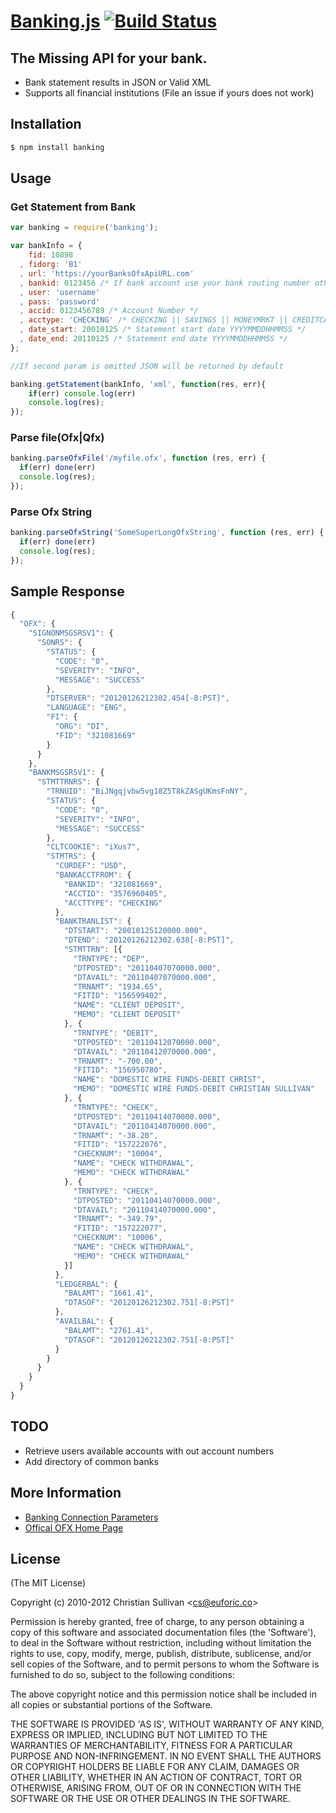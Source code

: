 # [Banking.js](http://euforic.co/banking.js) [![Build Status](https://secure.travis-ci.org/euforic/banking.js.png)](http://travis-ci.org/euforic/banking.js)
 
## The Missing API for your bank.  
  * Bank statement results in JSON or Valid XML
  * Supports all financial institutions (File an issue if yours does not work)

## Installation  

```bash
$ npm install banking
```

## Usage

### Get Statement from Bank

```javascript
var banking = require('banking');

var bankInfo = {
    fid: 10898
  , fidorg: 'B1'
  , url: 'https://yourBanksOfxApiURL.com'
  , bankid: 0123456 /* If bank account use your bank routing number otherwise set to null */
  , user: 'username'
  , pass: 'password'
  , accid: 0123456789 /* Account Number */
  , acctype: 'CHECKING' /* CHECKING || SAVINGS || MONEYMRKT || CREDITCARD */
  , date_start: 20010125 /* Statement start date YYYYMMDDHHMMSS */
  , date_end: 20110125 /* Statement end date YYYYMMDDHHMMSS */  
};

//If second param is omitted JSON will be returned by default

banking.getStatement(bankInfo, 'xml', function(res, err){
    if(err) console.log(err)
    console.log(res);        
});
```

### Parse file(Ofx|Qfx)

```javascript
banking.parseOfxFile('/myfile.ofx', function (res, err) {
  if(err) done(err)
  console.log(res); 
});
```

### Parse Ofx String

```javascript
banking.parseOfxString('SomeSuperLongOfxString', function (res, err) {
  if(err) done(err)
  console.log(res);  
});
```

## Sample Response

```javascript
{
  "OFX": {
    "SIGNONMSGSRSV1": {
      "SONRS": {
        "STATUS": {
          "CODE": "0",
          "SEVERITY": "INFO",
          "MESSAGE": "SUCCESS"
        },
        "DTSERVER": "20120126212302.454[-8:PST]",
        "LANGUAGE": "ENG",
        "FI": {
          "ORG": "DI",
          "FID": "321081669"
        }
      }
    },
    "BANKMSGSRSV1": {
      "STMTTRNRS": {
        "TRNUID": "BiJNgqjvbw5vg18Z5T8kZASgUKmsFnNY",
        "STATUS": {
          "CODE": "0",
          "SEVERITY": "INFO",
          "MESSAGE": "SUCCESS"
        },
        "CLTCOOKIE": "iXus7",
        "STMTRS": {
          "CURDEF": "USD",
          "BANKACCTFROM": {
            "BANKID": "321081669",
            "ACCTID": "3576960405",
            "ACCTTYPE": "CHECKING"
          },
          "BANKTRANLIST": {
            "DTSTART": "20010125120000.000",
            "DTEND": "20120126212302.638[-8:PST]",
            "STMTTRN": [{
              "TRNTYPE": "DEP",
              "DTPOSTED": "20110407070000.000",
              "DTAVAIL": "20110407070000.000",
              "TRNAMT": "1934.65",
              "FITID": "156599402",
              "NAME": "CLIENT DEPOSIT",
              "MEMO": "CLIENT DEPOSIT"
            }, {
              "TRNTYPE": "DEBIT",
              "DTPOSTED": "20110412070000.000",
              "DTAVAIL": "20110412070000.000",
              "TRNAMT": "-700.00",
              "FITID": "156950780",
              "NAME": "DOMESTIC WIRE FUNDS-DEBIT CHRIST",
              "MEMO": "DOMESTIC WIRE FUNDS-DEBIT CHRISTIAN SULLIVAN"
            }, {
              "TRNTYPE": "CHECK",
              "DTPOSTED": "20110414070000.000",
              "DTAVAIL": "20110414070000.000",
              "TRNAMT": "-38.20",
              "FITID": "157222076",
              "CHECKNUM": "10004",
              "NAME": "CHECK WITHDRAWAL",
              "MEMO": "CHECK WITHDRAWAL"
            }, {
              "TRNTYPE": "CHECK",
              "DTPOSTED": "20110414070000.000",
              "DTAVAIL": "20110414070000.000",
              "TRNAMT": "-349.79",
              "FITID": "157222077",
              "CHECKNUM": "10006",
              "NAME": "CHECK WITHDRAWAL",
              "MEMO": "CHECK WITHDRAWAL"
            }]
          },
          "LEDGERBAL": {
            "BALAMT": "1661.41",
            "DTASOF": "20120126212302.751[-8:PST]"
          },
          "AVAILBAL": {
            "BALAMT": "2761.41",
            "DTASOF": "20120126212302.751[-8:PST]"
          }
        }
      }
    }
  }
}
```

## TODO  
  * Retrieve users available accounts with out account numbers
  * Add directory of common banks

## More Information
  * [Banking Connection Parameters](http://www.ofxhome.com/index.php/home/directory)
  * [Offical OFX Home Page](http://www.ofx.net/)

## License 

(The MIT License)

Copyright (c) 2010-2012 Christian Sullivan &lt;cs@euforic.co&gt;

Permission is hereby granted, free of charge, to any person obtaining
a copy of this software and associated documentation files (the
'Software'), to deal in the Software without restriction, including
without limitation the rights to use, copy, modify, merge, publish,
distribute, sublicense, and/or sell copies of the Software, and to
permit persons to whom the Software is furnished to do so, subject to
the following conditions:

The above copyright notice and this permission notice shall be
included in all copies or substantial portions of the Software.

THE SOFTWARE IS PROVIDED 'AS IS', WITHOUT WARRANTY OF ANY KIND,
EXPRESS OR IMPLIED, INCLUDING BUT NOT LIMITED TO THE WARRANTIES OF
MERCHANTABILITY, FITNESS FOR A PARTICULAR PURPOSE AND NON-INFRINGEMENT.
IN NO EVENT SHALL THE AUTHORS OR COPYRIGHT HOLDERS BE LIABLE FOR ANY
CLAIM, DAMAGES OR OTHER LIABILITY, WHETHER IN AN ACTION OF CONTRACT,
TORT OR OTHERWISE, ARISING FROM, OUT OF OR IN CONNECTION WITH THE
SOFTWARE OR THE USE OR OTHER DEALINGS IN THE SOFTWARE.